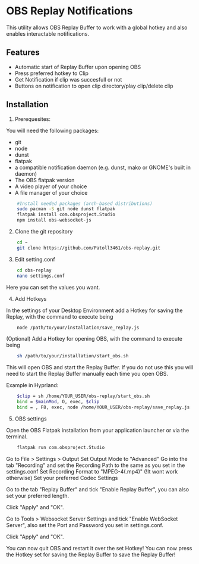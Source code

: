 
# OBS Replay Notifications

This utility allows OBS Replay Buffer to work with a global hotkey and also enables interactable notifications.


## Features

- Automatic start of Replay Buffer upon opening OBS
- Press preferred hotkey to Clip
- Get Notification if clip was succesfull or not
- Buttons on notification to open clip directory/play clip/delete clip


## Installation

1. Prerequesites:

You will need the following packages:
- git
- node
- dunst
- flatpak
- a compatible notification daemon (e.g. dunst, mako or GNOME's built in daemon)
- The OBS flatpak version
- A video player of your choice
- A file manager of your choice

```bash
    #Install needed packages (arch-based distributions)
    sudo pacman -S git node dunst flatpak
    flatpak install com.obsproject.Studio
    npm install obs-websocket-js
```

2. Clone the git repository

```bash
    cd ~
    git clone https://github.com/Patoll3461/obs-replay.git
```

3. Edit setting.conf

```bash
    cd obs-replay
    nano settings.conf
```
Here you can set the values you want.

4. Add Hotkeys

In the settings of your Desktop Environment add a Hotkey for saving the Replay, with the command to execute being 
```bash
    node /path/to/your/installation/save_replay.js
```

(Optional) Add a Hotkey for opening OBS, with the command to execute being
```bash
    sh /path/to/your/installation/start_obs.sh
```
This will open OBS and start the Replay Buffer. If you do not use this you will need to start the Replay Buffer manually each time you open OBS.

Example in Hyprland:

```bash
    $clip = sh /home/YOUR_USER/obs-replay/start_obs.sh
    bind = $mainMod, O, exec, $clip
    bind = , F8, exec, node /home/YOUR_USER/obs-replay/save_replay.js
```

5. OBS settings

Open the OBS Flatpak installation from your application launcher or via the terminal.
```bash
    flatpak run com.obsproject.Studio
```
Go to File > Settings > Output
Set Output Mode to "Advanced"
Go into the tab "Recording" and set the Recording Path to the same as you set in the settings.conf
Set Recording Format to "MPEG-4(.mp4)" (!It wont work otherwise)
Set your preferred Codec Settings

Go to the tab "Replay Buffer" and tick "Enable Replay Buffer", you can also set your preferred length.

Click "Apply" and "OK".

Go to Tools > Websocket Server Settings and tick "Enable WebSocket Server", also set the Port and Password you set in settings.conf.

Click "Apply" and "OK".

You can now quit OBS and restart it over the set Hotkey!
You can now press the Hotkey set for saving the Replay Buffer to save the Replay Buffer!

